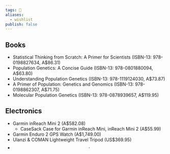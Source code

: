 ```yaml
---
tags: 💨
aliases:
  - wishlist
publish: false
---
```


## Books
- Statistical Thinking from Scratch: A Primer for Scientists (ISBN-13: 978-0198827634, A$86.31)
- Population Genetics: A Concise Guide (ISBN-13: 978-0801880094, A$63.80)
- Understanding Population Genetics (ISBN-13: 978-1119124030, A$73.87)
- A Primer of Population: Genetics and Genomics (ISBN-13: 978-0198862307, A$71.75)
- Molecular Population Genetics (ISBN-13: 978-0878939657, A$119.95)

## Electronics
- Garmin inReach Mini 2 (A$582.08)
  - CaseSack Case for Garmin inReach Mini, inReach Mini 2 (A$55.99)
- Garmin Enduro 2 GPS Watch (A$1,749.00)
- Ulanzi & COMAN Lightweight Travel Tripod (US$369.95)
- $$\cdot$$